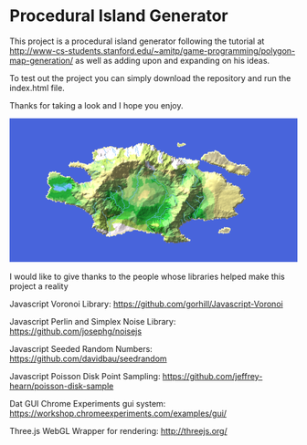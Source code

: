 # Procedural Island Generator

This project is a procedural island generator following the tutorial at
http://www-cs-students.stanford.edu/~amitp/game-programming/polygon-map-generation/
as well as adding upon and expanding on his ideas.

To test out the project you can simply download the repository and run the index.html file.

Thanks for taking a look and I hope you enjoy.

![Example Image](/example.png "Sample Image Generated")

I would like to give thanks to the people whose libraries helped make this project a reality

Javascript Voronoi Library: https://github.com/gorhill/Javascript-Voronoi

Javascript Perlin and Simplex Noise Library: https://github.com/josephg/noisejs

Javascript Seeded Random Numbers: https://github.com/davidbau/seedrandom

Javascript Poisson Disk Point Sampling: https://github.com/jeffrey-hearn/poisson-disk-sample

Dat GUI Chrome Experiments gui system: https://workshop.chromeexperiments.com/examples/gui/

Three.js WebGL Wrapper for rendering: http://threejs.org/

